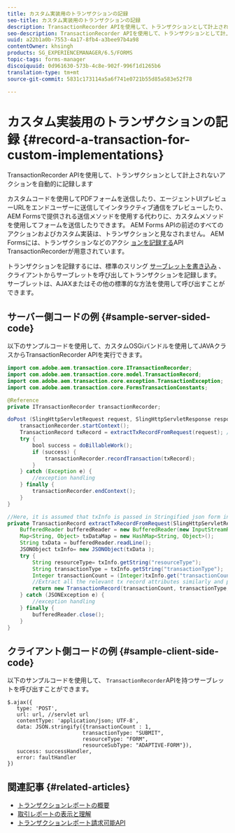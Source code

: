 ```yaml
---
title: カスタム実装用のトランザクションの記録
seo-title: カスタム実装用のトランザクションの記録
description: TransactionRecorder APIを使用して、トランザクションとして計上されないアクションを自動的に記録します
seo-description: TransactionRecorder APIを使用して、トランザクションとして計上されないアクションを自動的に記録します
uuid: a22b1a0b-7553-4a17-8fb4-a3bee97b4a98
contentOwner: khsingh
products: SG_EXPERIENCEMANAGER/6.5/FORMS
topic-tags: forms-manager
discoiquuid: 0d961630-573b-4c8e-902f-996f1d1265b6
translation-type: tm+mt
source-git-commit: 5831c173114a5a6f741e0721b55d85a583e52f78

---
```



# カスタム実装用のトランザクションの記録 {#record-a-transaction-for-custom-implementations}

TransactionRecorder APIを使用して、トランザクションとして計上されないアクションを自動的に記録します

カスタムコードを使用してPDFフォームを送信したり、エージェントUIプレビューURLをエンドユーザーに送信してインタラクティブ通信をプレビューしたり、AEM Formsで提供される送信メソッドを使用する代わりに、カスタムメソッドを使用してフォームを送信したりできます。 AEM Forms APIの前述のすべてのアクションおよびカスタム実装は、トランザクションと見なされません。 AEM Formsには、トランザクションなどのアクシ [ョンを記録する](https://helpx.adobe.com/experience-manager/6-5/forms/javadocs/com/adobe/aem/transaction/core/ITransactionRecorder.html)API TransactionRecorderが用意されています。

トランザクションを記録するには、標準のスリング [サーブレットを書き込み](https://helpx.adobe.com/experience-manager/using/custom-sling-servlets.html) 、クライアントからサーブレットを呼び出してトランザクションを記録します。 サーブレットは、AJAXまたはその他の標準的な方法を使用して呼び出すことができます。

## サーバー側コードの例 {#sample-server-sided-code}

以下のサンプルコードを使用して、カスタムOSGiバンドルを使用してJAVAクラスからTransactionRecorder APIを実行できます。

```java
import com.adobe.aem.transaction.core.ITransactionRecorder;
import com.adobe.aem.transaction.core.model.TransactionRecord;
import com.adobe.aem.transaction.core.exception.TransactionException;
import com.adobe.aem.transaction.core.FormsTransactionConstants;

@Reference
private ITransactionRecorder transactionRecorder;

doPost (SlingHttpServletRequest request, SlingHttpServletResponse response) {
    transactionRecorder.startContext();
    TransactionRecord txRecord = extractTxRecordFromRequest(request); //extract transaction relevant data from request
    try {
        bool success = doBillableWork();
        if (success) {
            transactionRecorder.recordTransaction(txRecord);
        }
    } catch (Exception e) {
        //exception handling
    } finally {
        transactionRecorder.endContext();
    }
}

//Here, it is assumed that txInfo is passed in Stringified json form in the ajax call (in data parameter). You can pass txInfo from client in any way that you find suitable.
private TransactionRecord extractTxRecordFromRequest(SlingHttpServletRequest request) {
    BufferedReader bufferedReader = new BufferedReader(new InputStreamReader(request.getInputStream()));
    Map<String, Object> txDataMap = new HashMap<String, Object>();
    String txData = bufferedReader.readLine();
    JSONObject txInfo= new JSONObject(txData );
    try {
        String resourceType= txInfo.getString("resourceType");
        String transactionType = txInfo.getString("transactionType");
        Integer transactionCount = (Integer)txInfo.get("transactionCount");
        //Extract all the relevant tx record attributes similarly and pass them in Transaction Record constructor as per the java doc}
        return new TransactionRecord(transactionCount, transactionType, resourceType, ..);
    } catch (JSONException e) {
        //exception handling
    } finally {
        bufferedReader.close();
    }
}
```

## クライアント側コードの例 {#sample-client-side-code}

以下のサンプルコードを使用して、 `TransactionRecorder`APIを持つサーブレットを呼び出すことができます。

```
$.ajax({
   type: 'POST',
   url: url, //servlet url
   contentType: 'application/json; UTF-8',
   data: JSON.stringify({transactionCount : 1,
                        transactionType: "SUBMIT",
                        resourceType: "FORM",
                        resourceSubType: "ADAPTIVE-FORM"}),
   success: successHandler,
   error: faultHandler
})
```

## 関連記事 {#related-articles}

* [トランザクションレポートの概要](/help/forms/using/transaction-reports-overview.md)
* [取引レポートの表示と理解](/help/forms/using/viewing-and-understanding-transaction-reports.md)
* [トランザクションレポート請求可能API](/help/forms/using/transaction-reports-billable-apis.md)

